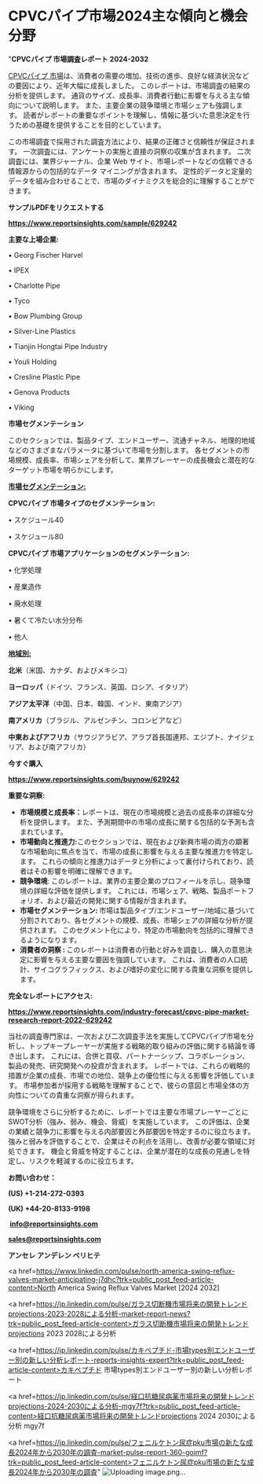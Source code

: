 # CPVCパイプ市場2024主な傾向と機会分野

"<strong>CPVCパイプ 市場調査レポート 2024-2032</strong>

<a href=https://www.reportsinsights.com/sample/629242>CPVCパイプ 市場</a>は、消費者の需要の増加、技術の進歩、良好な経済状況などの要因により、近年大幅に成長しました。 このレポートは、市場調査の結果の分析を提供します。 通貨のサイズ、成長率、消費者行動に影響を与える主な傾向について説明します。 また、主要企業の競争環境と市場シェアも強調します。 読者がレポートの重要なポイントを理解し、情報に基づいた意思決定を行うための基礎を提供することを目的としています。

この市場調査で採用された調査方法により、結果の正確さと信頼性が保証されます。 一次調査には、アンケートの実施と直接の洞察の収集が含まれます。 二次調査には、業界ジャーナル、企業 Web サイト、市場レポートなどの信頼できる情報源からの包括的なデータ マイニングが含まれます。 定性的データと定量的データを組み合わせることで、市場のダイナミクスを総合的に理解することができます。

<strong><b>サンプルPDFをリクエストする</b></strong>

<a href=https://www.reportsinsights.com/sample/629242><strong><u>https://www.reportsinsights.com/sample/629242</u></strong></a>

<strong>主要な上場企業:</strong>

• Georg Fischer Harvel

• IPEX

• Charlotte Pipe

• Tyco

• Bow Plumbing Group

• Silver-Line Plastics

• Tianjin Hongtai Pipe Industry

• Youli Holding

• Cresline Plastic Pipe

• Genova Products

• Viking

<strong>市場セグメンテーション</strong>

このセクションでは、製品タイプ、エンドユーザー、流通チャネル、地理的地域などのさまざまなパラメータに基づいて市場を分割します。 各セグメントの市場規模、成長率、市場シェアを分析して、業界プレーヤーの成長機会と潜在的なターゲット市場を明らかにします。

<strong><u>市場セグメンテーション</u></strong><strong><u>:</u></strong>

<strong>CPVCパイプ 市場タイプのセグメンテーション:</strong>

• スケジュール40

• スケジュール80

<strong>CPVCパイプ 市場アプリケーションのセグメンテーション:</strong>

• 化学処理

• 産業造作

• 廃水処理

• 暑くて冷たい水分分布

• 他人

<strong><u>地域別</u></strong><strong><u>:</u></strong>

<strong>北米</strong>（米国、カナダ、およびメキシコ）

<strong>ヨーロッパ</strong>（ドイツ、フランス、英国、ロシア、イタリア）

<strong>アジア太平洋</strong>（中国、日本、韓国、インド、東南アジア）

<strong>南アメリカ</strong>（ブラジル、アルゼンチン、コロンビアなど）

<strong>中東およびアフリカ</strong>（サウジアラビア、アラブ首長国連邦、エジプト、ナイジェリア、および南アフリカ）

<strong>今すぐ購入</strong>

<a href=https://www.reportsinsights.com/buynow/629242><strong><u>https://www.reportsinsights.com/buynow/629242</u></strong></a>

<strong>重要な洞察:</strong>
<ul>
  <li><strong>市場規模と成長率：</strong>レポートは、現在の市場規模と過去の成長率の詳細な分析を提供します。 また、予測期間中の市場の成長に関する包括的な予測も含まれています。</li>
  <li><strong>市場動向と推進力:</strong>このセクションでは、現在および新興市場の両方の顕著な市場動向に焦点を当て、市場の成長に影響を与える主要な推進力を特定します。 これらの傾向と推進力はデータと分析によって裏付けられており、読者はその影響を明確に理解できます。</li>
  <li><strong>競争環境</strong>: このレポートは、業界の主要企業のプロフィールを示し、競争環境の詳細な評価を提供します。 これには、市場シェア、戦略、製品ポートフォリオ、および最近の開発に関する情報が含まれます。</li>
  <li><strong>市場セグメンテーション: </strong>市場は製品タイプ/エンドユーザー/地域に基づいて分割されており、各セグメントの規模、成長、市場シェアの詳細な分析が提供されます。 このセグメント化により、特定の市場動向を包括的に理解できるようになります。</li>
  <li><strong>消費者の洞察 : </strong>このレポートは消費者の行動と好みを調査し、購入の意思決定に影響を与える主要な要因を強調しています。 これは、消費者の人口統計、サイコグラフィックス、および嗜好の変化に関する貴重な洞察を提供します。</li>
</ul>
<strong>完全なレポートにアクセス:</strong>

<a href=https://www.reportsinsights.com/industry-forecast/cpvc-pipe-market-research-report-2022-629242><strong><u><b>https://www.reportsinsights.com/industry-forecast/cpvc-pipe-market-research-report-2022-629242</b></u></strong></a>

当社の調査専門家は、一次および二次調査手法を実施してCPVCパイプ市場を分析し、トップキープレーヤーが実施する戦略的取り組みの評価に関する結論を導き出します。 これには、合併と買収、パートナーシップ、コラボレーション、製品の発売、研究開発への投資が含まれます。 レポートでは、これらの戦略的措置が企業の成長、市場での地位、競争上の優位性に与える影響を評価しています。 市場参加者が採用する戦略を理解することで、彼らの意図と市場全体の方向性についての貴重な洞察が得られます。

競争環境をさらに分析するために、レポートでは主要な市場プレーヤーごとにSWOT分析（強み、弱み、機会、脅威）を実施しています。 この評価は、企業の業績と競争力に影響を与える内部要因と外部要因を特定するのに役立ちます。 強みと弱みを評価することで、企業はその利点を活用し、改善が必要な領域に対処できます。 機会と脅威を特定することは、企業が潜在的な成長の見通しを特定し、リスクを軽減するのに役立ちます。

<strong>お問い合わせ：</strong>

<strong>(US) +1-214-272-0393</strong>

<strong>(UK) +44-20-8133-9198</strong>

<strong> </strong><a href=info@reportsinsights.com><strong><u>info@reportsinsights.com</u></strong></a>

<a href=sales@reportsinsights.com><strong><u>sales@reportsinsights.com</u></strong></a>

<strong>アンセレ アンデレン ベリヒテ</strong>

<a href=https://www.linkedin.com/pulse/north-america-swing-reflux-valves-market-anticipating-j7dhc?trk=public_post_feed-article-content>North America Swing Reflux Valves Market [2024 2032]</a>

<a href=https://jp.linkedin.com/pulse/ガラス切断機市場将来の開発トレンドprojections-2023-2028による分析-market-report-news?trk=public_post_feed-article-content>ガラス切断機市場将来の開発トレンドprojections 2023 2028による分析</a>

<a href=https://jp.linkedin.com/pulse/カキペプチド-市場types別エンドユーザー別の新しい分析レポート-reports-insights-expert?trk=public_post_feed-article-content>カキペプチド 市場types別エンドユーザー別の新しい分析レポート</a>

<a href=https://jp.linkedin.com/pulse/経口抗糖尿病薬市場将来の開発トレンドprojections-2024-2030による分析-mgy7f?trk=public_post_feed-article-content>経口抗糖尿病薬市場将来の開発トレンドprojections 2024 2030による分析 mgy7f</a>

<a href=https://jp.linkedin.com/pulse/フェニルケトン尿症pku市場の新たな成長2024年から2030年の調査-market-pulse-report-360-goimf?trk=public_post_feed-article-content>フェニルケトン尿症pku市場の新たな成長2024年から2030年の調査</a>"
![Uploading image.png…]()
